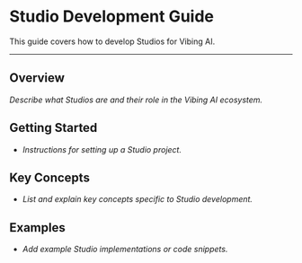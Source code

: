 # Studio Development Guide

This guide covers how to develop Studios for Vibing AI.

---

## Overview

_Describe what Studios are and their role in the Vibing AI ecosystem._

## Getting Started

- _Instructions for setting up a Studio project._

## Key Concepts

- _List and explain key concepts specific to Studio development._

## Examples

- _Add example Studio implementations or code snippets._ 